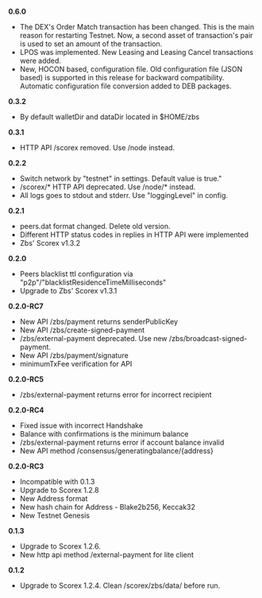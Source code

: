 **0.6.0**

* The DEX's Order Match transaction has been changed. This is the main reason for restarting Testnet. Now, a second asset of transaction's pair is used to set an amount of the transaction.
* LPOS was implemented. New Leasing and Leasing Cancel transactions were added.
* New, HOCON based, configuration file. Old configuration file (JSON based) is supported in this release for backward compatibility. Automatic configuration file conversion added to DEB packages.

**0.3.2**

* By default walletDir and dataDir located in $HOME/zbs

**0.3.1**

* HTTP API /scorex removed. Use /node instead.

**0.2.2**

* Switch network by "testnet" in settings. Default value is true."
* /scorex/* HTTP API deprecated. Use /node/* instead.
* All logs goes to stdout and stderr. Use "loggingLevel" in config.

**0.2.1**

* peers.dat format changed. Delete old version.
* Different HTTP status codes in replies in HTTP API were implemented
* Zbs' Scorex v1.3.2

**0.2.0**

* Peers blacklist ttl configuration via "p2p"/"blacklistResidenceTimeMilliseconds"
* Upgrade to Zbs' Scorex v1.3.1

**0.2.0-RC7**

* New API /zbs/payment returns senderPublicKey
* New API /zbs/create-signed-payment
* /zbs/external-payment deprecated.
  Use new /zbs/broadcast-signed-payment.
* New API /zbs/payment/signature
* minimumTxFee verification for API

**0.2.0-RC5**

* /zbs/external-payment returns error for incorrect recipient

**0.2.0-RC4**

* Fixed issue with incorrect Handshake
* Balance with confirmations is the minimum balance
* /zbs/external-payment returns error if account balance invalid
* New API method /consensus/generatingbalance/{address}

**0.2.0-RC3**

* Incompatible with 0.1.3
* Upgrade to Scorex 1.2.8
* New Address format
* New hash chain for Address - Blake2b256, Keccak32
* New Testnet Genesis

**0.1.3**

* Upgrade to Scorex 1.2.6.
* New http api method /external-payment for lite client

**0.1.2**

* Upgrade to Scorex 1.2.4. Clean /scorex/zbs/data/ before run.
